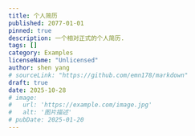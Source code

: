 ```yaml
---
title: 个人简历
published: 2077-01-01
pinned: true
description: 一个相对正式的个人简历.
tags: []
category: Examples
licenseName: "Unlicensed"
author: shen yang
# sourceLink: "https://github.com/emn178/markdown"
draft: true
date: 2025-10-28
# image:
#   url: 'https://example.com/image.jpg'
#   alt: '图片描述'
# pubDate: 2025-01-20
---
```




